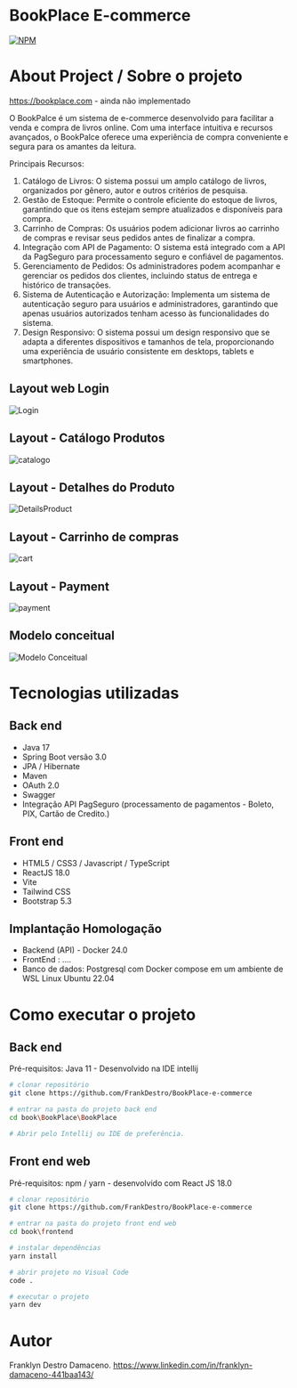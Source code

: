 # BookPlace E-commerce

[![NPM](https://img.shields.io/npm/l/react)](https://github.com/FrankDestro/SupportService-v3.0?tab=MIT-1-ov-file) 

# About Project / Sobre o projeto

https://bookplace.com - ainda não implementado

O BookPalce é um sistema de e-commerce desenvolvido para facilitar a venda e compra de livros online. Com uma interface intuitiva e recursos avançados, o BookPalce oferece uma experiência de compra conveniente e segura para os amantes da leitura.

Principais Recursos:
1. Catálogo de Livros: O sistema possui um amplo catálogo de livros, organizados por gênero, autor e outros critérios de pesquisa.
2. Gestão de Estoque: Permite o controle eficiente do estoque de livros, garantindo que os itens estejam sempre atualizados e disponíveis para compra.
3. Carrinho de Compras: Os usuários podem adicionar livros ao carrinho de compras e revisar seus pedidos antes de finalizar a compra.
4. Integração com API de Pagamento: O sistema está integrado com a API da PagSeguro para processamento seguro e confiável de pagamentos.
5. Gerenciamento de Pedidos: Os administradores podem acompanhar e gerenciar os pedidos dos clientes, incluindo status de entrega e histórico de transações.
6. Sistema de Autenticação e Autorização: Implementa um sistema de autenticação seguro para usuários e administradores, garantindo que apenas usuários autorizados tenham acesso às funcionalidades do sistema.
7. Design Responsivo: O sistema possui um design responsivo que se adapta a diferentes dispositivos e tamanhos de tela, proporcionando uma experiência de usuário consistente em desktops, tablets e smartphones.

## Layout web Login
![Login](https://github.com/FrankDestro/Imagens-Readme/blob/main/loginmobile.png)

## Layout - Catálogo Produtos
![catalogo](https://github.com/FrankDestro/Imagens-Readme/blob/main/catalogo.png)

## Layout - Detalhes do Produto
![DetailsProduct](https://github.com/FrankDestro/Imagens-Readme/blob/main/details.png)

## Layout - Carrinho de compras
![cart](https://github.com/FrankDestro/Imagens-Readme/blob/main/cart.png)

## Layout - Payment
![payment](https://github.com/FrankDestro/Imagens-Readme/blob/main/payment.png)

## Modelo conceitual

![Modelo Conceitual](https://github.com/FrankDestro/Imagens-Readme/blob/main/modeloConceituralBook.png)

# Tecnologias utilizadas
## Back end
- Java 17
- Spring Boot versão 3.0
- JPA / Hibernate
- Maven
- OAuth 2.0
- Swagger
- Integração API PagSeguro (processamento de pagamentos - Boleto, PIX, Cartão de Credito.)
## Front end
- HTML5 / CSS3 / Javascript / TypeScript
- ReactJS 18.0
- Vite
- Tailwind CSS
- Bootstrap 5.3
## Implantação Homologação 
- Backend (API) - Docker 24.0
- FrontEnd : ....
- Banco de dados: Postgresql com Docker compose em um ambiente de WSL Linux Ubuntu 22.04

# Como executar o projeto

## Back end
Pré-requisitos: Java 11 - Desenvolvido na IDE intellij

```bash
# clonar repositório
git clone https://github.com/FrankDestro/BookPlace-e-commerce

# entrar na pasta do projeto back end
cd book\BookPlace\BookPlace

# Abrir pelo Intellij ou IDE de preferência.
```

## Front end web
Pré-requisitos: npm / yarn - desenvolvido com React JS 18.0

```bash
# clonar repositório
git clone https://github.com/FrankDestro/BookPlace-e-commerce

# entrar na pasta do projeto front end web
cd book\frontend

# instalar dependências
yarn install

# abrir projeto no Visual Code 
code . 

# executar o projeto
yarn dev 
```

# Autor

Franklyn Destro Damaceno.
https://www.linkedin.com/in/franklyn-damaceno-441baa143/

